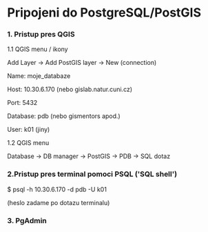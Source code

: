 # Pripojeni do PostgreSQL/PostGIS

### 1. Pristup pres **QGIS** 

1.1 QGIS menu / ikony

Add Layer -> Add PostGIS layer -> New (connection) 

Name: moje_databaze 

Host: 10.30.6.170 (nebo gislab.natur.cuni.cz)

Port: 5432

Database: pdb (nebo gismentors apod.)

User: k01 (jiny)

1.2 QGIS menu 

Database -> DB manager -> PostGIS -> PDB 
-> SQL dotaz 

### 2.Pristup pres **terminal** pomoci PSQL ('SQL shell')

$ psql -h 10.30.6.170 -d pdb -U k01 

(heslo zadame po dotazu terminalu)


### 3. PgAdmin 
